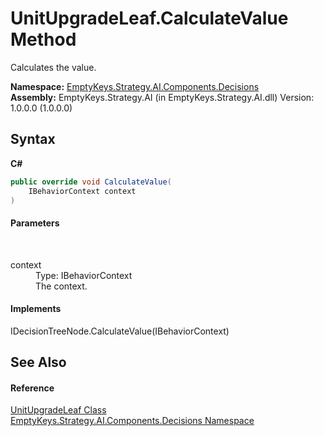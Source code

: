 # UnitUpgradeLeaf.CalculateValue Method 
 

Calculates the value.

**Namespace:**&nbsp;<a href="N_EmptyKeys_Strategy_AI_Components_Decisions">EmptyKeys.Strategy.AI.Components.Decisions</a><br />**Assembly:**&nbsp;EmptyKeys.Strategy.AI (in EmptyKeys.Strategy.AI.dll) Version: 1.0.0.0 (1.0.0.0)

## Syntax

**C#**<br />
``` C#
public override void CalculateValue(
	IBehaviorContext context
)
```


#### Parameters
&nbsp;<dl><dt>context</dt><dd>Type: IBehaviorContext<br />The context.</dd></dl>

#### Implements
IDecisionTreeNode.CalculateValue(IBehaviorContext)<br />

## See Also


#### Reference
<a href="T_EmptyKeys_Strategy_AI_Components_Decisions_UnitUpgradeLeaf">UnitUpgradeLeaf Class</a><br /><a href="N_EmptyKeys_Strategy_AI_Components_Decisions">EmptyKeys.Strategy.AI.Components.Decisions Namespace</a><br />